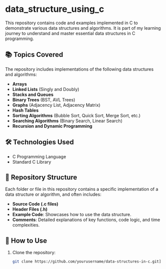 # data_structure_using_c
This repository contains code and examples implemented in C to demonstrate various data structures and algorithms. It is part of my learning journey to understand and master essential data structures in C programming.

## 📚 Topics Covered

The repository includes implementations of the following data structures and algorithms:

- **Arrays**
- **Linked Lists** (Singly and Doubly)
- **Stacks and Queues**
- **Binary Trees** (BST, AVL Trees)
- **Graphs** (Adjacency List, Adjacency Matrix)
- **Hash Tables**
- **Sorting Algorithms** (Bubble Sort, Quick Sort, Merge Sort, etc.)
- **Searching Algorithms** (Binary Search, Linear Search)
- **Recursion and Dynamic Programming**

## 🛠️ Technologies Used

- C Programming Language
- Standard C Library

## 📂 Repository Structure

Each folder or file in this repository contains a specific implementation of a data structure or algorithm, and often includes:
- **Source Code (.c files)**
- **Header Files (.h)**
- **Example Code**: Showcases how to use the data structure.
- **Comments**: Detailed explanations of key functions, code logic, and time complexities.

## 🚀 How to Use

1. Clone the repository:
   ```bash
   git clone https://github.com/yourusername/data-structures-in-c.git](https://github.com/git-synsoft/data_structure_using_c.git```
   

